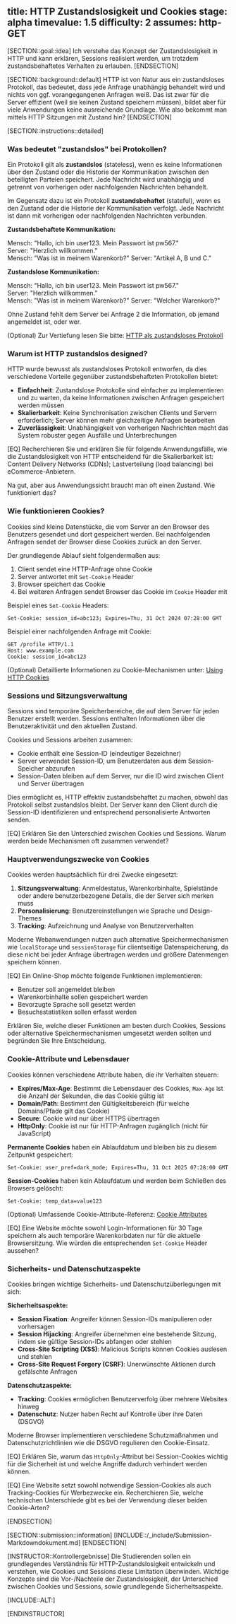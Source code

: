 title: HTTP Zustandslosigkeit und Cookies
stage: alpha
timevalue: 1.5
difficulty: 2
assumes: http-GET
---

[SECTION::goal::idea]
Ich verstehe das Konzept der Zustandslosigkeit in HTTP und kann erklären, 
Sessions realisiert werden, um trotzdem zustandsbehaftetes Verhalten zu erlauben.
[ENDSECTION]

[SECTION::background::default]
HTTP ist von Natur aus ein zustandsloses Protokoll, das bedeutet, 
dass jede Anfrage unabhängig behandelt wird und nichts von ggf. vorangegangenen Anfragen weiß. 
Das ist zwar für die Server effizient (weil sie keinen Zustand speichern müssen),
bildet aber für viele Anwendungen keine ausreichende Grundlage.
Wie also bekommt man mittels HTTP Sitzungen mit Zustand hin?
[ENDSECTION]

[SECTION::instructions::detailed]

### Was bedeutet "zustandslos" bei Protokollen?

Ein Protokoll gilt als **zustandslos** (stateless), wenn es keine Informationen über 
den Zustand oder die Historie der Kommunikation zwischen den beteiligten Parteien speichert. 
Jede Nachricht wird unabhängig und getrennt von vorherigen oder nachfolgenden Nachrichten behandelt.

Im Gegensatz dazu ist ein Protokoll **zustandsbehaftet** (stateful), 
wenn es den Zustand oder die Historie der Kommunikation verfolgt. 
Jede Nachricht ist dann mit vorherigen oder nachfolgenden Nachrichten verbunden.

**Zustandsbehaftete Kommunikation:**

Mensch: "Hallo, ich bin user123. Mein Passwort ist pw567."  
Server: "Herzlich willkommen."  
Mensch: "Was ist in meinem Warenkorb?"
Server: "Artikel A, B und C."

**Zustandslose Kommunikation:**

Mensch: "Hallo, ich bin user123. Mein Passwort ist pw567."  
Server: "Herzlich willkommen."  
Mensch: "Was ist in meinem Warenkorb?"
Server: "Welcher Warenkorb?"

Ohne Zustand fehlt dem Server bei Anfrage 2 die Information, ob jemand angemeldet ist, oder wer.

(Optional) Zur Vertiefung lesen Sie bitte:
[HTTP als zustandsloses Protokoll](https://developer.mozilla.org/en-US/docs/Web/HTTP/Overview#http-is-stateless-but-not-sessionless)

<!-- time estimate: 15 min -->

### Warum ist HTTP zustandslos designed?

HTTP wurde bewusst als zustandsloses Protokoll entworfen, 
da dies verschiedene Vorteile gegenüber zustandsbehafteten Protokollen bietet:

- **Einfachheit**: Zustandslose Protokolle sind einfacher zu implementieren und zu warten, 
  da keine Informationen zwischen Anfragen gespeichert werden müssen
- **Skalierbarkeit**: Keine Synchronisation zwischen Clients und Servern erforderlich; 
  Server können mehr gleichzeitige Anfragen bearbeiten
- **Zuverlässigkeit**: Unabhängigkeit von vorherigen Nachrichten macht das System robuster 
  gegen Ausfälle und Unterbrechungen

[EQ] Recherchieren Sie und erklären Sie für folgende Anwendungsfälle,
wie die Zustandslosigkeit von HTTP entscheidend für die Skalierbarkeit ist:
Content Delivery Networks (CDNs); Lastverteilung (load balancing) bei eCommerce-Anbietern.

<!-- time estimate: 15 min -->

Na gut, aber aus Anwendungssicht braucht man oft einen Zustand.
Wie funktioniert das?



### Wie funktionieren Cookies?

Cookies sind kleine Datenstücke, die vom Server an den Browser des Benutzers gesendet 
und dort gespeichert werden. 
Bei nachfolgenden Anfragen sendet der Browser diese Cookies zurück an den Server.

Der grundlegende Ablauf sieht folgendermaßen aus:

1. Client sendet eine HTTP-Anfrage ohne Cookie
2. Server antwortet mit `Set-Cookie` Header
3. Browser speichert das Cookie
4. Bei weiteren Anfragen sendet Browser das Cookie im `Cookie` Header mit

Beispiel eines `Set-Cookie` Headers:
```http
Set-Cookie: session_id=abc123; Expires=Thu, 31 Oct 2024 07:28:00 GMT
```

Beispiel einer nachfolgenden Anfrage mit Cookie:
```http
GET /profile HTTP/1.1
Host: www.example.com
Cookie: session_id=abc123
```

(Optional) Detaillierte Informationen zu Cookie-Mechanismen unter:
[Using HTTP Cookies](https://developer.mozilla.org/en-US/docs/Web/HTTP/Cookies)

<!-- time estimate: 10 min -->

### Sessions und Sitzungsverwaltung

Sessions sind temporäre Speicherbereiche, die auf dem Server für jeden Benutzer erstellt werden. 
Sessions enthalten Informationen über die Benutzeraktivität und den aktuellen Zustand.

Cookies und Sessions arbeiten zusammen:

- Cookie enthält eine Session-ID (eindeutiger Bezeichner)
- Server verwendet Session-ID, um Benutzerdaten aus dem Session-Speicher abzurufen
- Session-Daten bleiben auf dem Server, nur die ID wird zwischen Client und Server übertragen

Dies ermöglicht es, HTTP effektiv zustandsbehaftet zu machen, 
obwohl das Protokoll selbst zustandslos bleibt.
Der Server kann den Client durch die Session-ID identifizieren und 
entsprechend personalisierte Antworten senden.

[EQ] Erklären Sie den Unterschied zwischen Cookies und Sessions. 
Warum werden beide Mechanismen oft zusammen verwendet?

<!-- time estimate: 10 min -->

### Hauptverwendungszwecke von Cookies

Cookies werden hauptsächlich für drei Zwecke eingesetzt:

1. **Sitzungsverwaltung**: Anmeldestatus, Warenkorbinhalte, Spielstände oder andere 
   benutzerbezogene Details, die der Server sich merken muss
2. **Personalisierung**: Benutzereinstellungen wie Sprache und Design-Themes  
3. **Tracking**: Aufzeichnung und Analyse von Benutzerverhalten

Moderne Webanwendungen nutzen auch alternative Speichermechanismen wie 
`localStorage` und `sessionStorage` für clientseitige Datenspeicherung, 
da diese nicht bei jeder Anfrage übertragen werden und größere Datenmengen speichern können.

[EQ] Ein Online-Shop möchte folgende Funktionen implementieren:

- Benutzer soll angemeldet bleiben
- Warenkorbinhalte sollen gespeichert werden  
- Bevorzugte Sprache soll gesetzt werden
- Besuchsstatistiken sollen erfasst werden

Erklären Sie, welche dieser Funktionen am besten durch Cookies, Sessions oder 
alternative Speichermechanismen umgesetzt werden sollten und begründen Sie Ihre Entscheidung.

<!-- time estimate: 15 min -->

### Cookie-Attribute und Lebensdauer

Cookies können verschiedene Attribute haben, die ihr Verhalten steuern:

- **Expires/Max-Age**: Bestimmt die Lebensdauer des Cookies, `Max-Age` ist die Anzahl der Sekunden, 
  die das Cookie gültig ist
- **Domain/Path**: Bestimmt den Gültigkeitsbereich (für welche Domains/Pfade gilt das Cookie)
- **Secure**: Cookie wird nur über HTTPS übertragen
- **HttpOnly**: Cookie ist nur für HTTP-Anfragen zugänglich (nicht für JavaScript)

**Permanente Cookies** haben ein Ablaufdatum und bleiben bis zu diesem Zeitpunkt gespeichert:
```http
Set-Cookie: user_pref=dark_mode; Expires=Thu, 31 Oct 2025 07:28:00 GMT
```

**Session-Cookies** haben kein Ablaufdatum und werden beim Schließen des Browsers gelöscht:
```http
Set-Cookie: temp_data=value123
```

(Optional) Umfassende Cookie-Attribute-Referenz:
[Cookie Attributes](https://developer.mozilla.org/en-US/docs/Web/HTTP/Headers/Set-Cookie#attributes)

[EQ] Eine Website möchte sowohl Login-Informationen für 30 Tage speichern 
als auch temporäre Warenkorbdaten nur für die aktuelle Browsersitzung. 
Wie würden die entsprechenden `Set-Cookie` Header aussehen?

<!-- time estimate: 15 min -->

### Sicherheits- und Datenschutzaspekte

Cookies bringen wichtige Sicherheits- und Datenschutzüberlegungen mit sich:

**Sicherheitsaspekte:**

- **Session Fixation**: Angreifer können Session-IDs manipulieren oder vorhersagen
- **Session Hijacking**: Angreifer übernehmen eine bestehende Sitzung, 
indem sie gültige Session-IDs abfangen oder stehlen
- **Cross-Site Scripting (XSS)**: Malicious Scripts können Cookies auslesen und stehlen  
- **Cross-Site Request Forgery (CSRF)**: Unerwünschte Aktionen durch gefälschte Anfragen

**Datenschutzaspekte:**

- **Tracking**: Cookies ermöglichen Benutzerverfolg über mehrere Websites hinweg
- **Datenschutz**: Nutzer haben Recht auf Kontrolle über ihre Daten (DSGVO)

Moderne Browser implementieren verschiedene Schutzmaßnahmen und 
Datenschutzrichtlinien wie die DSGVO regulieren den Cookie-Einsatz.

[EQ] Erklären Sie, warum das `HttpOnly`-Attribut bei Session-Cookies wichtig für die Sicherheit ist 
und welche Angriffe dadurch verhindert werden können.

[EQ] Eine Website setzt sowohl notwendige Session-Cookies 
als auch Tracking-Cookies für Werbezwecke ein. 
Recherchieren Sie, 
welche technischen Unterschiede gibt es bei der Verwendung dieser beiden Cookie-Arten?
<!-- time estimate: 20 min -->

[ENDSECTION]

[SECTION::submission::information]
[INCLUDE::/_include/Submission-Markdowndokument.md]
[ENDSECTION]

[INSTRUCTOR::Kontrollergebnisse]
Die Studierenden sollen ein grundlegendes Verständnis für HTTP-Zustandslosigkeit entwickeln 
und verstehen, wie Cookies und Sessions diese Limitation überwinden. 
Wichtige Konzepte sind die Vor-/Nachteile der Zustandslosigkeit, 
der Unterschied zwischen Cookies und Sessions, sowie grundlegende Sicherheitsaspekte.

[INCLUDE::ALT:]

[ENDINSTRUCTOR]
```